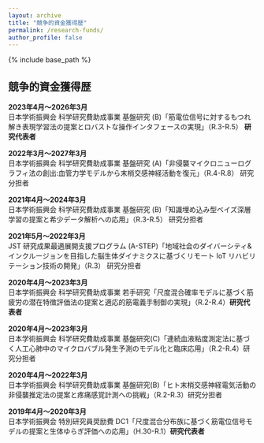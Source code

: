 ```yaml
---
layout: archive
title: "競争的資金獲得歴"
permalink: /research-funds/
author_profile: false
---
```

<!--
[English]({{ "/awards/" | relative_url }}){: .btn .btn--primary}
-->

{% include base_path %}


## 競争的資金獲得歴

**2023年4月〜2026年3月**<br>
日本学術振興会 科学研究費助成事業 基盤研究 (B)「筋電位信号に対するもつれ解き表現学習法の提案とロバストな操作インタフェースの実現」（R.3-R.5） **研究代表者**

**2022年3月〜2027年3月**<br>
日本学術振興会 科学研究費助成事業 基盤研究 (A)「非侵襲マイクロニューログラフィ法の創出:血管力学モデルから末梢交感神経活動を復元」（R.4-R.8） 研究分担者

**2021年4月〜2024年3月**<br>
日本学術振興会 科学研究費助成事業 基盤研究 (B)「知識埋め込み型ベイズ深層学習の提案と希少データ解析への応用」（R.3-R.5） 研究分担者

**2021年5月〜2022年3月**<br>
JST 研究成果最適展開支援プログラム (A-STEP)「地域社会のダイバーシティ&インクルージョンを目指した脳生体ダイナミクスに基づくリモート IoT リハビリテーション技術の開発」（R.3） 研究分担者

**2020年4月〜2023年3月**<br>
日本学術振興会 科学研究費助成事業 若手研究「尺度混合確率モデルに基づく筋疲労の潜在特徴評価法の提案と適応的筋電義手制御の実現」（R.2-R.4）**研究代表者**

**2020年4月〜2023年3月**<br>
日本学術振興会 科学研究費助成事業 基盤研究(C)「連続血液粘度測定法に基づく人工心肺中のマイクロバブル発生予測のモデル化と臨床応用」（R.2-R.4）研究分担者

**2020年4月〜2022年3月**<br>
日本学術振興会 科学研究費助成事業 基盤研究(B)「ヒト末梢交感神経電気活動の非侵襲推定法の提案と疼痛感覚計測への挑戦」（R.2-R.3）研究分担者

**2019年4月〜2020年3月**<br>
日本学術振興会 特別研究員奨励費 DC1「尺度混合分布族に基づく筋電位信号モデルの提案と生体ゆらぎ評価への応用」（H.30-R.1）**研究代表者**


